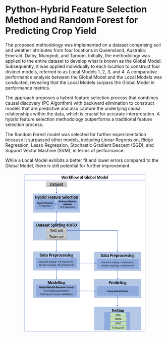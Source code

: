 # Python-Hybrid Feature Selection Method and Random Forest for Predicting Crop Yield

The proposed methodology was implemented on a dataset comprising soil and weather attributes from four locations in Queensland, Australia: Emerald, Dalby, Mungindi, and Taroom. Initially, the methodology was applied to the entire dataset to develop what is known as the Global Model. Subsequently, it was applied individually to each location to construct four distinct models, referred to as Local Models 1, 2, 3, and 4. A comparative performance analysis between the Global Model and the Local Models was conducted, revealing that the Local Models surpass the Global Model in performance metrics.

The approach proposes a hybrid feature selection process that combines causal discovery (PC Algorithm) with backward elimination to construct models that are predictive and also capture the underlying causal relationships within the data, which is crucial for accurate interpretation. A hybrid feature selection methodology outperforms a traditional feature selection process.

The Random Forest model was selected for further experimentation because it surpassed other models, including Linear Regression, Ridge Regression, Lasso Regression, Stochastic Gradient Descent (SGD), and Support Vector Machine (SVM), in terms of performance.

While a Local Model exhibits a better fit and lower errors compared to the Global Model, there is still potential for further improvement.


<p align="center">
  <img src="https://github.com/Joizra/Python-Random-Forest-Hybrid-Feature-Selection-Method-and-Random-Forest-for-Predicting-Crop-Yield/blob/main/Workflow-global%20model.png" width="389" height="504">
</p>
